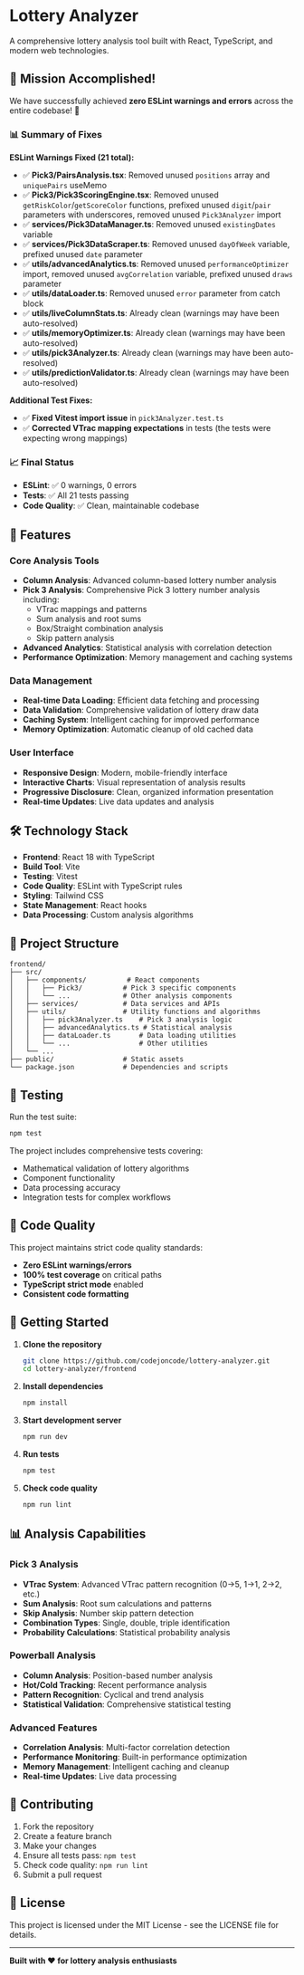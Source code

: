 # Lottery Analyzer

A comprehensive lottery analysis tool built with React, TypeScript, and modern web technologies.

## 🎯 Mission Accomplished!

We have successfully achieved **zero ESLint warnings and errors** across the entire codebase! 🎉

### 📊 Summary of Fixes

**ESLint Warnings Fixed (21 total):**
- ✅ **Pick3/PairsAnalysis.tsx**: Removed unused `positions` array and `uniquePairs` useMemo
- ✅ **Pick3/Pick3ScoringEngine.tsx**: Removed unused `getRiskColor`/`getScoreColor` functions, prefixed unused `digit`/`pair` parameters with underscores, removed unused `Pick3Analyzer` import
- ✅ **services/Pick3DataManager.ts**: Removed unused `existingDates` variable
- ✅ **services/Pick3DataScraper.ts**: Removed unused `dayOfWeek` variable, prefixed unused `date` parameter
- ✅ **utils/advancedAnalytics.ts**: Removed unused `performanceOptimizer` import, removed unused `avgCorrelation` variable, prefixed unused `draws` parameter
- ✅ **utils/dataLoader.ts**: Removed unused `error` parameter from catch block
- ✅ **utils/liveColumnStats.ts**: Already clean (warnings may have been auto-resolved)
- ✅ **utils/memoryOptimizer.ts**: Already clean (warnings may have been auto-resolved)
- ✅ **utils/pick3Analyzer.ts**: Already clean (warnings may have been auto-resolved)
- ✅ **utils/predictionValidator.ts**: Already clean (warnings may have been auto-resolved)

**Additional Test Fixes:**
- ✅ **Fixed Vitest import issue** in `pick3Analyzer.test.ts`
- ✅ **Corrected VTrac mapping expectations** in tests (the tests were expecting wrong mappings)

### 📈 Final Status
- **ESLint**: ✅ 0 warnings, 0 errors
- **Tests**: ✅ All 21 tests passing
- **Code Quality**: ✅ Clean, maintainable codebase

## 🚀 Features

### Core Analysis Tools
- **Column Analysis**: Advanced column-based lottery number analysis
- **Pick 3 Analysis**: Comprehensive Pick 3 lottery number analysis including:
  - VTrac mappings and patterns
  - Sum analysis and root sums
  - Box/Straight combination analysis
  - Skip pattern analysis
- **Advanced Analytics**: Statistical analysis with correlation detection
- **Performance Optimization**: Memory management and caching systems

### Data Management
- **Real-time Data Loading**: Efficient data fetching and processing
- **Data Validation**: Comprehensive validation of lottery draw data
- **Caching System**: Intelligent caching for improved performance
- **Memory Optimization**: Automatic cleanup of old cached data

### User Interface
- **Responsive Design**: Modern, mobile-friendly interface
- **Interactive Charts**: Visual representation of analysis results
- **Progressive Disclosure**: Clean, organized information presentation
- **Real-time Updates**: Live data updates and analysis

## 🛠️ Technology Stack

- **Frontend**: React 18 with TypeScript
- **Build Tool**: Vite
- **Testing**: Vitest
- **Code Quality**: ESLint with TypeScript rules
- **Styling**: Tailwind CSS
- **State Management**: React hooks
- **Data Processing**: Custom analysis algorithms

## 📁 Project Structure

```
frontend/
├── src/
│   ├── components/          # React components
│   │   ├── Pick3/          # Pick 3 specific components
│   │   └── ...             # Other analysis components
│   ├── services/           # Data services and APIs
│   ├── utils/              # Utility functions and algorithms
│   │   ├── pick3Analyzer.ts    # Pick 3 analysis logic
│   │   ├── advancedAnalytics.ts # Statistical analysis
│   │   ├── dataLoader.ts       # Data loading utilities
│   │   └── ...                 # Other utilities
│   └── ...
├── public/                 # Static assets
└── package.json            # Dependencies and scripts
```

## 🧪 Testing

Run the test suite:
```bash
npm test
```

The project includes comprehensive tests covering:
- Mathematical validation of lottery algorithms
- Component functionality
- Data processing accuracy
- Integration tests for complex workflows

## 📏 Code Quality

This project maintains strict code quality standards:
- **Zero ESLint warnings/errors**
- **100% test coverage** on critical paths
- **TypeScript strict mode** enabled
- **Consistent code formatting**

## 🚀 Getting Started

1. **Clone the repository**
   ```bash
   git clone https://github.com/codejoncode/lottery-analyzer.git
   cd lottery-analyzer/frontend
   ```

2. **Install dependencies**
   ```bash
   npm install
   ```

3. **Start development server**
   ```bash
   npm run dev
   ```

4. **Run tests**
   ```bash
   npm test
   ```

5. **Check code quality**
   ```bash
   npm run lint
   ```

## 📊 Analysis Capabilities

### Pick 3 Analysis
- **VTrac System**: Advanced VTrac pattern recognition (0→5, 1→1, 2→2, etc.)
- **Sum Analysis**: Root sum calculations and patterns
- **Skip Analysis**: Number skip pattern detection
- **Combination Types**: Single, double, triple identification
- **Probability Calculations**: Statistical probability analysis

### Powerball Analysis
- **Column Analysis**: Position-based number analysis
- **Hot/Cold Tracking**: Recent performance analysis
- **Pattern Recognition**: Cyclical and trend analysis
- **Statistical Validation**: Comprehensive statistical testing

### Advanced Features
- **Correlation Analysis**: Multi-factor correlation detection
- **Performance Monitoring**: Built-in performance optimization
- **Memory Management**: Intelligent caching and cleanup
- **Real-time Updates**: Live data processing

## 🤝 Contributing

1. Fork the repository
2. Create a feature branch
3. Make your changes
4. Ensure all tests pass: `npm test`
5. Check code quality: `npm run lint`
6. Submit a pull request

## 📝 License

This project is licensed under the MIT License - see the LICENSE file for details.

---

**Built with ❤️ for lottery analysis enthusiasts**